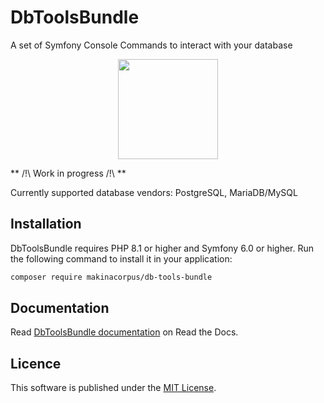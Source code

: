 # DbToolsBundle
A set of Symfony Console Commands to interact with your database

<p align="center" style="margin: auto">
    <img style="height:160px;" src="https://github.com/makinacorpus/db-tools-bundle/raw/2b407b13314eb6bd87ab2c64376163803f9b90d0/docs/content/images/logo.png">
</p>

** /!\ Work in progress /!\ **

Currently supported database vendors: PostgreSQL, MariaDB/MySQL

## Installation

DbToolsBundle requires PHP 8.1 or higher and Symfony 6.0 or higher. Run the following command to install it in your application:

```sh
composer require makinacorpus/db-tools-bundle
```

## Documentation

Read [DbToolsBundle documentation](https://db-tools-bundle.readthedocs.io/) on Read the Docs.

## Licence

This software is published under the [MIT License](./LICENCE.md).
